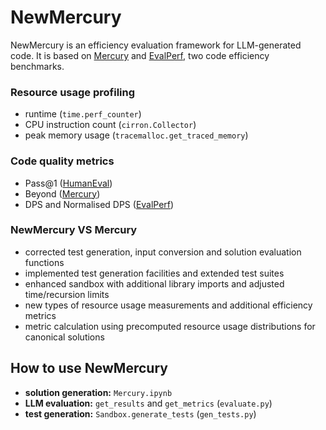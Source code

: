 # NewMercury
NewMercury is an efficiency evaluation framework for LLM-generated code. It is based on [Mercury](https://github.com/Elfsong/Mercury) and [EvalPerf](https://github.com/evalplus/evalplus), two code efficiency benchmarks.

### Resource usage profiling
- runtime (`time.perf_counter`)
- CPU instruction count (`cirron.Collector`)
- peak memory usage (`tracemalloc.get_traced_memory`)

### Code quality metrics
- Pass@1 ([HumanEval](https://github.com/openai/human-eval))
- Beyond ([Mercury](https://github.com/Elfsong/Mercury))
- DPS and Normalised DPS ([EvalPerf](https://github.com/evalplus/evalplus))

### NewMercury VS Mercury
- corrected test generation, input conversion and solution evaluation functions
- implemented test generation facilities and extended test suites
- enhanced sandbox with additional library imports and adjusted time/recursion limits
- new types of resource usage measurements and additional efficiency metrics
- metric calculation using precomputed resource usage distributions for canonical solutions

## How to use NewMercury
- **solution generation:** `Mercury.ipynb`
- **LLM evaluation:** `get_results` and `get_metrics` (`evaluate.py`)
- **test generation:** `Sandbox.generate_tests` (`gen_tests.py`)
